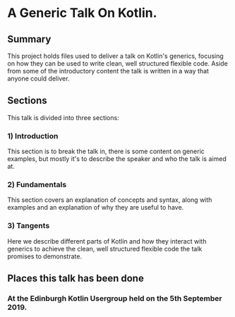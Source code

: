 # A Generic Talk On Kotlin.

## Summary
This project holds files used to deliver a talk on Kotlin's generics, focusing on how they can be used to write
clean, well structured flexible code. Aside from some of the introductory content the talk is written in a way
that anyone could deliver.

## Sections
This talk is divided into three sections:

### 1) Introduction
This section is to break the talk in, there is some content on generic examples, but mostly it's to describe
the speaker and who the talk is aimed at.

### 2) Fundamentals
This section covers an explanation of concepts and syntax, along with examples and an explanation of why they are useful
to have.

### 3) Tangents
Here we describe different parts of Kotlin and how they interact with generics to achieve the clean, well structured
flexible code the talk promises to demonstrate.

## Places this talk has been done

### At the Edinburgh Kotlin Usergroup held on the 5th September 2019.